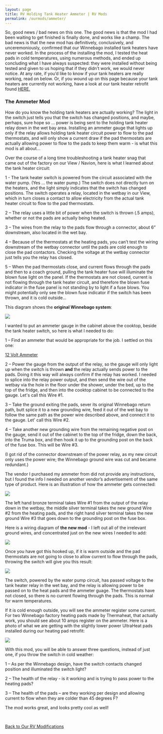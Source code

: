 ```yaml
---
layout: page
title: RV Holding Tank Heater Ammeter | RV Mods
permalink: /ourmods/ammeter/
---
```


So, good news / bad news on this one.  The good news is that the mod I had been waiting to get finished is finally done, and works like a champ.  The bad news is that the new mod has definitively, conclusively, and unceremoniously, confirmed that our Winnebago installed tank heaters have never worked.  In the process of the installing the mod, I tested the heat pads in cold temperatures, using numerous methods, and ended up concluding what I have always suspected: they were installed without being tested and given to us hoping that if they didn’t work, we would never notice.  At any rate, if you’d like to know if your tank heaters are really working, read on below.  Or, if you wound up on this page because your tank heaters are currently not working, have a look at our tank heater retrofit found <a href = "https://our2020view.ca/ourmods/tankheaters/ " target="_blank">HERE. </a>

<h3>The Ammeter Mod</h3>

How do you know the holding tank heaters are actually working?  The light in the switch just tells you that the switch has changed positions, and maybe, perhaps, sure hope so ... power is being sent to the holding tank heater relay down in the wet bay area.  Installing an ammeter gauge that lights up only if the relay allows holding tank heater circuit power to flow to the pad thermostats, and will only show a current draw if the pad thermostats are actually allowing power to flow to the pads to keep them warm - is what this mod is all about...

Over the course of a long time troubleshooting a tank heater snag that came out of the factory on our View / Navion, here is what I learned about the tank heater circuit:

1 - The tank heater switch is powered from the circuit associated with the water pump.  (Yes ... the water pump.)  The switch does not directly turn on the heaters, and the light simply indicates that the switch has changed positions.  The switch operates a relay, located in the wetbay in our View, which in turn closes a contact to allow electricity from the actual tank heater circuit to flow to the pad thermostats.  

2 – The relay uses a little bit of power when the switch is thrown (.5 amps), whether or not the pads are actually being heated.

3 – The wires from the relay to the pads flow through a connector, about 6” downstream, also located in the wet bay.

4 – Because of the thermostats at the heating pads, you can’t test the wiring downstream of the wetbay connector until the pads are cold enough to close the pad contactors.  Checking the voltage at the wetbay connector just tells you the relay has closed.

5 – When the pad thermostats close, and current flows through the pads and then to a coach ground, pulling the tank heater fuse will illuminate the blown fuse light on the panel.  If the thermostats are not closed, current is not flowing through the tank heater circuit, and therefore the blown fuse indicator in the fuse panel is not standing by to light if a fuse blows.  You might potentially only see the blown fuse indicator if the switch has been thrown, and it is cold outside...

This diagram shows the **original Winnebago system**:

<img src="/assets/weboriginalheatercircuit.jpg"/>

I wanted to put an ammeter gauge in the cabinet above the cooktop, beside the tank heater switch, so here is what I needed to do:

1 – Find an ammeter that would be appropriate for the job.  I settled on this one:

<a href = "https://www.amazon.ca/gp/product/B08FX7JZ5D/ref=ppx_yo_dt_b_asin_title_o00_s01?ie=UTF8&psc=1 " target="_blank">12 Volt Ammeter </a>

2 – Power the gauge from the output of the relay, so the gauge will only light up when the switch is thrown **and** the relay actually sends power to the pads.  Doing it this way will always confirm if the relay has worked.  I needed to splice into the relay power output, and then send the wire out of the wetbay via the hole in the floor under the shower, under the bed, up to the top of the fridge, and then into the cooktop cabinet to be connected to the gauge.  Let's call this Wire #1.

3 – Take the ground exiting the pads, sever its original Winnebago return path, butt splice it to a new grounding wire, feed it out of the wet bay to follow the same path as the power wire described above, and connect it to the gauge.  Let' call this Wire #2.

4 – Take another new grounding wire from the remaining negative post on the gauge, send it out of the cabinet to the top of the fridge, down the back, into the Truma box, and then hook it up to the grounding post on the back of the fuse box.  This will be Wire #3.

(I got rid of the connector downstream of the power relay, as my new circuit only uses the power wire; the Winnebago ground wire was cut and became redundant.)

The vendor I purchased my ammeter from did not provide any instructions, but I found the info I needed on another vendor’s advertisement of the same type of product.  Here is an illustration of how the ammeter gets connected:

<img src="/assets/webammeterdiagram2.jpg"/>

The left hand bronze terminal takes Wire #1 from the output of the relay down in the wetbay, the middle silver terminal takes the new ground Wire #2 from the heating pads, and the right hand silver terminal takes the new ground Wire #3 that goes down to the grounding post on the fuse box.  

Here is a wiring diagram of **the new mod** - I left out all of the irrelevant ground wires, and concentrated just on the new wires I needed to add:

<img src="/assets/webammeterdiagramV5.jpg"/>

Once you have got this hooked up, if it is warm outside and the pad thermostats are not going to close to allow current to flow through the pads, throwing the switch will give you this result:

<img src="/assets/webammeter16.jpg"/>

The switch, powered by the water pump circuit, has passed voltage to the tank heater relay in the wet bay, and the relay is allowing power to be passed on to the heat pads and the ammeter guage.  The thermostats have not closed, so there is no current flowing through the pads.  This is normal for warm temperatures.

If it is cold enough outside, you will see the ammeter register some current.  For two Winnebago factory heating pads made by Thermaheat, that actually work, you should see about 10 amps register on the ammeter.  Here is a photo of what we are getting with the slightly lower power UltraHeat pads installed during our heating pad retrofit:

<img src="/assets/webammeter17a.jpg"/>

With this mod, you will be able to answer three questions, instead of just one, if you throw the switch in cold weather:

1 – As per the Winnebago design, have the switch contacts changed position and illuminated the switch light?

2 – The health of the relay - is it working and is trying to pass power to the heating pads?

3 – The health of the pads – are they working per design and allowing current to flow when they are colder than 45 degrees F?

The mod works great, and looks pretty cool as well!



<br>

[Back to Our RV Modifications](/ourmods/)

